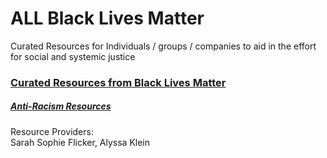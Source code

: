 # ALL Black Lives Matter
Curated Resources for Individuals / groups / companies to aid in the effort for social and systemic justice

### [Curated Resources from Black Lives Matter](https://blacklivesmatters.carrd.co/)

##### [Anti-Racism Resources](https://github.com/unbreakableIce/black-lives-matter/tree/master/anti-racism)

Resource Providers:<br>
Sarah Sophie Flicker, Alyssa Klein
